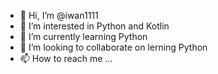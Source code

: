 - 👋 Hi, I’m @iwan1111
- 👀 I’m interested in Python and Kotlin
- 🌱 I’m currently learning Python
- 💞️ I’m looking to collaborate on lerning Python 
- 📫 How to reach me ...

<!---
iwan1111/iwan1111 is a ✨ special ✨ repository because its `README.md` (this file) appears on your GitHub profile.
You can click the Preview link to take a look at your changes.
--->
